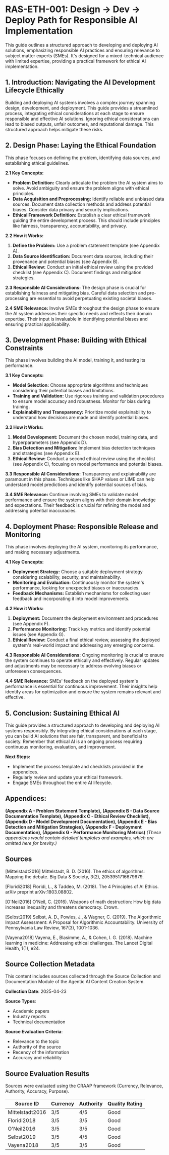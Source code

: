 # RAS-ETH-001: Design → Dev → Deploy Path for Responsible AI Implementation

This guide outlines a structured approach to developing and deploying AI solutions, emphasizing responsible AI practices and ensuring relevance to subject matter experts (SMEs).  It's designed for a mixed-technical audience with limited expertise, providing a practical framework for ethical AI implementation.

## 1. Introduction:  Navigating the AI Development Lifecycle Ethically

Building and deploying AI systems involves a complex journey spanning design, development, and deployment.  This guide provides a streamlined process, integrating ethical considerations at each stage to ensure responsible and effective AI solutions.  Ignoring ethical considerations can lead to biased outputs, unfair outcomes, and reputational damage.  This structured approach helps mitigate these risks.


## 2. Design Phase: Laying the Ethical Foundation

This phase focuses on defining the problem, identifying data sources, and establishing ethical guidelines.

**2.1 Key Concepts:**

* **Problem Definition:** Clearly articulate the problem the AI system aims to solve.  Avoid ambiguity and ensure the problem aligns with ethical principles.
* **Data Acquisition and Preprocessing:** Identify reliable and unbiased data sources. Document data collection methods and address potential biases.  Consider data privacy and security implications.
* **Ethical Framework Definition:** Establish a clear ethical framework guiding the entire development process. This should include principles like fairness, transparency, accountability, and privacy.

**2.2 How it Works:**

1. **Define the Problem:**  Use a problem statement template (see Appendix A).
2. **Data Source Identification:**  Document data sources, including their provenance and potential biases (see Appendix B).
3. **Ethical Review:** Conduct an initial ethical review using the provided checklist (see Appendix C).  Document findings and mitigation strategies.

**2.3 Responsible AI Considerations:**  The design phase is crucial for establishing fairness and mitigating bias.  Careful data selection and pre-processing are essential to avoid perpetuating existing societal biases.

**2.4 SME Relevance:**  Involve SMEs throughout the design phase to ensure the AI system addresses their specific needs and reflects their domain expertise.  Their input is invaluable in identifying potential biases and ensuring practical applicability.


## 3. Development Phase: Building with Ethical Constraints

This phase involves building the AI model, training it, and testing its performance.

**3.1 Key Concepts:**

* **Model Selection:** Choose appropriate algorithms and techniques considering their potential biases and limitations.
* **Training and Validation:**  Use rigorous training and validation procedures to ensure model accuracy and robustness.  Monitor for bias during training.
* **Explainability and Transparency:**  Prioritize model explainability to understand how decisions are made and identify potential biases.

**3.2 How it Works:**

1. **Model Development:**  Document the chosen model, training data, and hyperparameters (see Appendix D).
2. **Bias Detection and Mitigation:**  Implement bias detection techniques and strategies (see Appendix E).
3. **Ethical Review:** Conduct a second ethical review using the checklist (see Appendix C), focusing on model performance and potential biases.

**3.3 Responsible AI Considerations:**  Transparency and explainability are paramount in this phase.  Techniques like SHAP values or LIME can help understand model predictions and identify potential sources of bias.

**3.4 SME Relevance:**  Continue involving SMEs to validate model performance and ensure the system aligns with their domain knowledge and expectations.  Their feedback is crucial for refining the model and addressing potential inaccuracies.


## 4. Deployment Phase: Responsible Release and Monitoring

This phase involves deploying the AI system, monitoring its performance, and making necessary adjustments.

**4.1 Key Concepts:**

* **Deployment Strategy:** Choose a suitable deployment strategy considering scalability, security, and maintainability.
* **Monitoring and Evaluation:** Continuously monitor the system's performance, looking for unexpected biases or inaccuracies.
* **Feedback Mechanisms:**  Establish mechanisms for collecting user feedback and incorporating it into model improvements.

**4.2 How it Works:**

1. **Deployment:**  Document the deployment environment and procedures (see Appendix F).
2. **Performance Monitoring:**  Track key metrics and identify potential issues (see Appendix G).
3. **Ethical Review:** Conduct a final ethical review, assessing the deployed system's real-world impact and addressing any emerging concerns.

**4.3 Responsible AI Considerations:**  Ongoing monitoring is crucial to ensure the system continues to operate ethically and effectively.  Regular updates and adjustments may be necessary to address evolving biases or unforeseen consequences.

**4.4 SME Relevance:**  SMEs' feedback on the deployed system's performance is essential for continuous improvement.  Their insights help identify areas for optimization and ensure the system remains relevant and effective.


## 5. Conclusion:  Sustaining Ethical AI

This guide provides a structured approach to developing and deploying AI systems responsibly.  By integrating ethical considerations at each stage, you can build AI solutions that are fair, transparent, and beneficial to society.  Remember that ethical AI is an ongoing process requiring continuous monitoring, evaluation, and improvement.

**Next Steps:**

* Implement the process template and checklists provided in the appendices.
* Regularly review and update your ethical framework.
*  Engage SMEs throughout the entire AI lifecycle.


## Appendices:

**(Appendix A - Problem Statement Template), (Appendix B - Data Source Documentation Template), (Appendix C - Ethical Review Checklist), (Appendix D - Model Development Documentation), (Appendix E - Bias Detection and Mitigation Strategies), (Appendix F - Deployment Documentation), (Appendix G - Performance Monitoring Metrics)**  *(These appendices would contain detailed templates and examples, which are omitted here for brevity.)*


## Sources

[Mittelstadt2016] Mittelstadt, B. D. (2016). The ethics of algorithms: Mapping the debate. Big Data & Society, 3(2), 2053951716679679.

[Floridi2018] Floridi, L., & Taddeo, M. (2018). The 4 Principles of AI Ethics. arXiv preprint arXiv:1803.08802.

[O'Neil2016] O'Neil, C. (2016). Weapons of math destruction: How big data increases inequality and threatens democracy. Crown.

[Selbst2019] Selbst, A. D., Powles, J., & Wagner, C. (2019). The Algorithmic Impact Assessment: A Proposal for Algorithmic Accountability. University of Pennsylvania Law Review, 167(3), 1001-1036.

[Vayena2018] Vayena, E., Blasimme, A., & Cohen, I. G. (2018). Machine learning in medicine: Addressing ethical challenges. The Lancet Digital Health, 1(1), e24.


## Source Collection Metadata

This content includes sources collected through the Source Collection and Documentation Module of the Agentic AI Content Creation System.

**Collection Date**: 2025-04-23

**Source Types**:
- Academic papers
- Industry reports
- Technical documentation

**Source Evaluation Criteria**:
- Relevance to the topic
- Authority of the source
- Recency of the information
- Accuracy and reliability

## Source Evaluation Results

Sources were evaluated using the CRAAP framework (Currency, Relevance, Authority, Accuracy, Purpose).

| Source ID | Currency | Authority | Quality Rating |
|-----------|----------|-----------|-----------------|
| Mittelstadt2016 | 3/5 | 4/5 | Good |
| Floridi2018 | 3/5 | 3/5 | Good |
| O'Neil2016 | 3/5 | 3/5 | Good |
| Selbst2019 | 3/5 | 4/5 | Good |
| Vayena2018 | 3/5 | 3/5 | Good |
